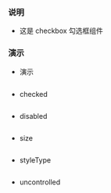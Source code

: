 ### 说明

*   这是 checkbox 勾选框组件

### 演示

*   演示

```js {"codepath": "checkbox.jsx"}
```

*   checked

```js {"codepath": "checkbox-checked.jsx"}
```

*   disabled

```js {"codepath": "checkbox-disabled.jsx"}
```

*   size

```js {"codepath": "checkbox-size.jsx"}
```

*   styleType

```js {"codepath": "checkbox-styleType.jsx"}
```

*   uncontrolled

```js {"codepath": "checkbox-uncontrolled.jsx"}
```
